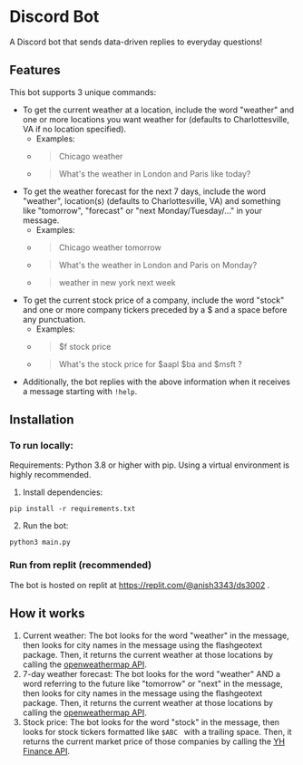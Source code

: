 # Discord Bot

A Discord bot that sends data-driven replies to everyday questions!

## Features

This bot supports 3 unique commands:
- To get the current weather at a location, include the word "weather" and one or more locations you want weather for (defaults to Charlottesville, VA if no location specified).
    - Examples:
    - > Chicago weather
    - > What's the weather in London and Paris like today?
- To get the weather forecast for the next 7 days, include the word "weather", location(s) (defaults to Charlottesville, VA) and something like "tomorrow", "forecast" or "next Monday/Tuesday/..." in your message.
    - Examples:
    - > Chicago weather tomorrow
    - > What's the weather in London and Paris on Monday?
    - > weather in new york next week
- To get the current stock price of a company, include the word "stock" and one or more company tickers preceded by a $ and a space before any punctuation.
    - Examples:
    - > $f stock price
    - > What\'s the stock price for $aapl $ba and $msft ?
- Additionally, the bot replies with the above information when it receives a message starting with `!help`.

## Installation

### To run locally:

Requirements: Python 3.8 or higher with pip.
Using a virtual environment is highly recommended.

1. Install dependencies:
```
pip install -r requirements.txt
```
2. Run the bot:
```
python3 main.py
```

### Run from replit (recommended)

The bot is hosted on replit at https://replit.com/@anish3343/ds3002 .

## How it works

1. Current weather: The bot looks for the word "weather" in the message, then looks for city names in the message using the flashgeotext package. Then, it returns the current weather at those locations by calling the [openweathermap API](https://openweathermap.org/api).
2. 7-day weather forecast: The bot looks for the word "weather" AND a word referring to the future like "tomorrow" or "next" in the message, then looks for city names in the message using the flashgeotext package. Then, it returns the current weather at those locations by calling the [openweathermap API](https://openweathermap.org/api).
3. Stock price: The bot looks for the word "stock" in the message, then looks for stock tickers formatted like `$ABC ` with a trailing space. Then, it returns the current market price of those companies by calling the [YH Finance API](https://financeapi.net/).
